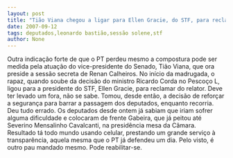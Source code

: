 ```yaml
---
layout: post
title: "Tião Viana chegou a ligar para Ellen Gracie, do STF, para reclamar da admissão de deputados na sessão"
date: 2007-09-12
tags: deputados,leonardo bastião,sessão solene,stf
author: None
---
```

Outra indica&ccedil;&atilde;o forte de que o PT perdeu mesmo a compostura pode ser medida pela atua&ccedil;&atilde;o do vice-presidente do Senado, Ti&atilde;o Viana, que ora preside a sess&atilde;o secreta de Renan Calheiros.
No in&iacute;cio da madrugada, o rapaz, quando soube da decis&atilde;o do ministro Ricardo Corda no Pesco&ccedil;o L, ligou para a presidente do STF, Ellen Gracie, para reclamar do relator. Deve ter levado um fora, n&atilde;o se sabe.
Tomou, desde ent&atilde;o, a decis&atilde;o de refor&ccedil;ar a seguran&ccedil;a para barrar a passagem dos deputados, enquanto recorria. Deu tudo errado.
Os deputados desde ontem j&aacute; sabiam que iriam sofrer alguma dificuldade e colocaram de frente Gabeira, que j&aacute; peitou at&eacute; Severino Mensalinho Cavalcanti, na presid&ecirc;ncia mesa da C&acirc;mara. Resultado t&aacute; todo mundo usando celular, prestando um grande servi&ccedil;o &agrave; transpar&ecirc;ncia, aquela mesma que o PT j&aacute; defendeu um dia.
Pelo visto, &eacute; outro pau mandado mesmo. Pode reabilitar-se. 